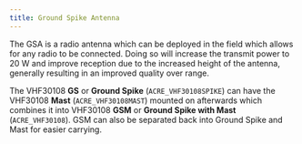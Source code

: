 ```yaml
---
title: Ground Spike Antenna
---
```


The GSA is a radio antenna which can be deployed in the field which allows for any radio to be connected. Doing so will increase the transmit power to 20 W and improve reception due to the increased height of the antenna, generally resulting in an improved quality over range.

The VHF30108 **GS** or **Ground Spike** (`ACRE_VHF30108SPIKE`) can have the VHF30108 **Mast** (`ACRE_VHF30108MAST`) mounted on afterwards which combines it into VHF30108 **GSM** or **Ground Spike with Mast** (`ACRE_VHF30108`). GSM can also be separated back into Ground Spike and Mast for easier carrying.

